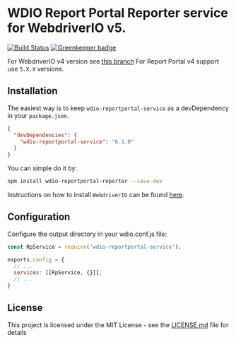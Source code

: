 WDIO Report Portal Reporter service for WebdriverIO v5.
====================
[![Build Status](https://travis-ci.org/BorisOsipov/wdio-reportportal-service.svg?branch=master)](https://travis-ci.org/BorisOsipov/wdio-reportportal-service) [![Greenkeeper badge](https://badges.greenkeeper.io/BorisOsipov/wdio-reportportal-service.svg)](https://greenkeeper.io/)

For WebdriverIO v4 version see [this branch](https://github.com/BorisOsipov/wdio-reportportal-service/tree/wdio_v4)
For Report Portal v4 support use `5.X.X` versions.

## Installation
The easiest way is to keep `wdio-reportportal-service` as a devDependency in your `package.json`.
```json
{
  "devDependencies": {
    "wdio-reportportal-service": "6.1.0"
  }
}
```
You can simple do it by:

```bash
npm install wdio-reportportal-reporter --save-dev
```

Instructions on how to install `WebdriverIO` can be found [here](http://webdriver.io/guide/getstarted/install.html).

## Configuration
Configure the output directory in your wdio.conf.js file:
```js
const RpService = require('wdio-reportportal-service');

exports.config = {
  // ...
  services: [[RpService, {}]],
  // ...
}
```

## License

This project is licensed under the MIT License - see the [LICENSE.md](https://github.com/BorisOsipov/wdio-reportportal-service/blob/master/LICENSE) file for details
